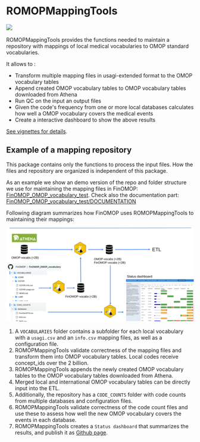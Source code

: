 
# ROMOPMappingTools

<!-- badges: start -->
<!-- badges: end -->

![](https://github.com/FinOMOP/ROMOPMappingTools/assets/54809193/6c195491-eceb-447c-86c9-86d66b8ee63d)

ROMOPMappingTools provides the functions needed to maintain a repository with mappings of local medical vocabularies to OMOP standard vocabularies. 

It allows to : 

- Transform multiple mapping files in usagi-extended format to the OMOP vocabulary tables
- Append created OMOP vocabulary tables to OMOP vocabulary tables downloaded from Athena
- Run QC on the input an output files
- Given the code's frequency from one or more local databases calculates how well a OMOP vocabulary covers the medical events
- Create a interactive dashboard to show the above results

[See vignettes for details](https://finomop.github.io/ROMOPMappingTools/). 

## Example of a mapping repository

This package contains only the functions to process the input files. 
How the files and repository are organized is independent of this package. 

As an example we show an demo version of the repo and folder structure we use for maintaining the mapping files in FinOMOP:
[FinOMOP_OMOP_vocabulary_test](https://github.com/FinOMOP/FinOMOP_OMOP_vocabulary_test). Check also the documentation part: [FinOMOP_OMOP_vocabulary_test/DOCUMENTATION](https://github.com/FinOMOP/FinOMOP_OMOP_vocabulary_test/blob/development/DOCUMENTATION/README.md)

Following diagram summarizes how FinOMOP uses ROMOPMappingTools to maintaining their mappings: 

![](./.img/romopmappingtools.svg)

1. A `VOCABULARIES` folder contains a subfolder for each local vocabulary with a `usagi.csv` and an `info.csv` mapping files, as well as a configuration file.
2. ROMOPMappingTools validate correctness of the mapping files and transform them into OMOP vocabulary tables. Local codes receive concept_ids over the 2 billion. 
3.  ROMOPMappingTools appends the newly created OMOP vocabulary tables to the OMOP vocabulary tables downloaded from Athena. 
4.  Merged local and international OMOP vocabulary tables can be directly input into the ETL. 
5.  Additionally, the repository has a `CODE_COUNTS` folder with code counts from multiple databases and configuration files. 
6.  ROMOPMappingTools validate correctness of the code count files and use these to assess how well the new OMOP vocabulary covers the events in each database. 
7.  ROMOPMappingTools creates a `Status dashboard` that summarizes the results, and publish it as [Github page](https://finomop.github.io/FinOMOP_OMOP_vocabulary_test/StatusReport/dashboard.html).  


